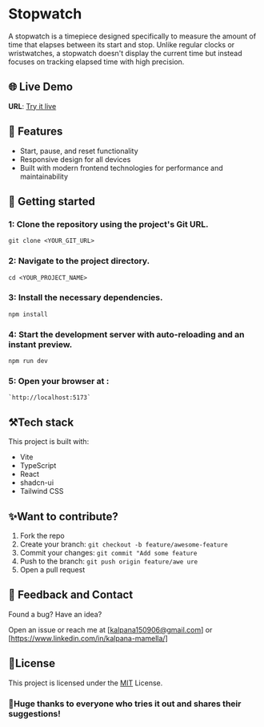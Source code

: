 # Stopwatch 
A stopwatch is a timepiece designed specifically to measure the amount of time that elapses between its start and stop. Unlike regular clocks or wristwatches, a stopwatch doesn't display the current time but instead focuses on tracking elapsed time with high precision.

## 🌐 Live Demo

**URL**: [Try it live](https://stopwatch-canvas.lovable.app/)

## 🚀 Features 
- Start, pause, and reset functionality
- Responsive design for all devices
- Built with modern frontend technologies for performance and maintainability

## 🚚 Getting started 

### 1: Clone the repository using the project's Git URL.
    git clone <YOUR_GIT_URL>

### 2: Navigate to the project directory.
    cd <YOUR_PROJECT_NAME>

### 3: Install the necessary dependencies.
    npm install

### 4: Start the development server with auto-reloading and an instant preview.
    npm run dev
### 5: Open your browser at : 
    `http://localhost:5173`

## ⚒️Tech stack

This project is built with:

- Vite
- TypeScript
- React
- shadcn-ui
- Tailwind CSS

## ✨Want to contribute?
1. Fork the repo
2. Create your branch: `git checkout -b feature/awesome-feature`
3. Commit your changes: `git commit "Add some feature`
4. Push to the branch: `git push origin feature/awe ure`
5. Open a pull request

## 📧 Feedback and Contact 
Found a bug? Have an idea?

Open an issue or reach me at [kalpana150906@gmail.com] or 
[https://www.linkedin.com/in/kalpana-mamella/]

## 📜License

This project is licensed under the [MIT](./LICENCE) License.
### 🙏Huge thanks to everyone who tries it out and shares their suggestions!

